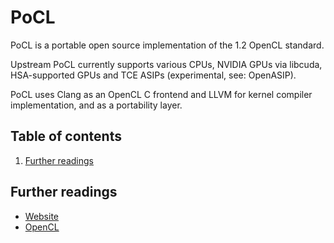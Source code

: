 # PoCL

PoCL is a portable open source implementation of the 1.2 OpenCL standard.

Upstream PoCL currently supports various CPUs, NVIDIA GPUs via libcuda, HSA-supported GPUs and TCE ASIPs (experimental, see: OpenASIP).

PoCL uses Clang as an OpenCL C frontend and LLVM for kernel compiler implementation, and as a portability layer.

## Table of contents <!-- omit in toc -->

1. [Further readings](#further-readings)

## Further readings

- [Website]
- [OpenCL]

<!-- project's references -->
[website]: http://portablecl.org/

<!-- internal references -->
[further readings]: #further-readings
[opencl]: opencl.md

<!-- external references -->
